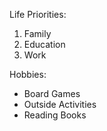 Life Priorities:
  1) Family
  2) Education
  3) Work

Hobbies: 
  - Board Games
  - Outside Activities
  - Reading Books
